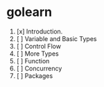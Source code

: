 # golearn

01. [x] Introduction.
02. [ ] Variable and Basic Types
03. [ ] Control Flow
04. [ ] More Types
05. [ ] Function
06. [ ] Concurrency
07. [ ] Packages
